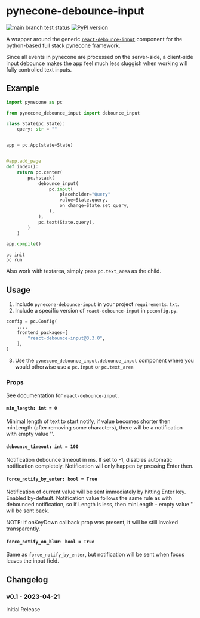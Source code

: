 # pynecone-debounce-input

[![main branch test status](https://github.com/trivial-intelligence/pynecone-debounce-input/actions/workflows/test.yml/badge.svg?branch=main)](https://github.com/trivial-intelligence/pynecone-debounce-input/actions/workflows/test.yml?query=branch%3Amain)
[![PyPI version](https://badge.fury.io/py/pynecone-debounce-input.svg)](https://pypi.org/project/pynecone-debounce-input)

A wrapper around the generic [`react-debounce-input`](https://www.npmjs.com/package/react-debounce-input) component for the
python-based full stack [pynecone](https://pynecone.io) framework.

Since all events in pynecone are processed on the server-side, a client-side input debounce makes the app feel much less
sluggish when working will fully controlled text inputs.

## Example

```python
import pynecone as pc

from pynecone_debounce_input import debounce_input

class State(pc.State):
    query: str = ""


app = pc.App(state=State)


@app.add_page
def index():
    return pc.center(
        pc.hstack(
            debounce_input(
                pc.input(
                    placeholder="Query"
                    value=State.query,
                    on_change=State.set_query,
                ),
            ),
            pc.text(State.query),
        )
    )

app.compile()
```

```console
pc init
pc run
```

Also work with textarea, simply pass `pc.text_area` as the child.

## Usage

1. Include `pynecone-debounce-input` in your project `requirements.txt`.
2. Include a specific version of `react-debounce-input` in `pcconfig.py`.

```python
config = pc.Config(
    ...,
    frontend_packages=[
        "react-debounce-input@3.3.0",
    ],
)
```

3. Use the `pynecone_debounce_input.debounce_input` component where you would
  otherwise use a `pc.input` or `pc.text_area`

### Props

See documentation for `react-debounce-input`.

#### `min_length: int = 0`

Minimal length of text to start notify, if value becomes shorter then minLength (after removing some characters), there will be a notification with empty value ''.

#### `debounce_timeout: int = 100`

Notification debounce timeout in ms. If set to -1, disables automatic notification completely. Notification will only happen by pressing Enter then.

#### `force_notify_by_enter: bool = True`

Notification of current value will be sent immediately by hitting Enter key. Enabled by-default. Notification value follows the same rule as with debounced notification, so if Length is less, then minLength - empty value '' will be sent back.

NOTE: if onKeyDown callback prop was present, it will be still invoked transparently.

#### `force_notify_on_blur: bool = True`

Same as `force_notify_by_enter`, but notification will be sent when focus leaves the input field.

## Changelog

### v0.1 - 2023-04-21

Initial Release
